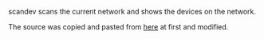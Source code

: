 scandev scans the current network and shows the devices on the network.

The source was copied and pasted from [here](https://github.com/google/gopacket/blob/master/examples/arpscan/arpscan.go) at first and modified.
